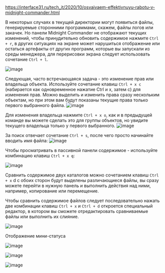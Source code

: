 https://interface31.ru/tech_it/2020/10/osvaivaem-effektivnuyu-rabotu-v-midnight-commander.html

В некоторых случаях в текущей директории могут появиться файлы, генерируемые сторонними программами, скажем, файлы логов или закачек. Но панели Midnight Commander не отображают текущих изменений, чтобы принудительно обновить содержимое нажмите
```Ctrl + r```, в других ситуациях на экране может нарушиться отображение или остаться артефакты от других программ, которые вы запускали из среды менеджера, для перерисовки экрана следует использовать сочетание ```Ctrl + l```.

![image](https://github.com/user-attachments/assets/48c7c618-05ae-43e7-83fc-653736ffb86d)



Следующая, часто встречающаяся задача - это изменение прав или владельца объекта. Используйте сочетание клавиш ``Ctrl + x c`` (набирается как одновременное нажатие Ctrl и х, затем с) для изменения прав. Можно выделить и изменить права сразу нескольким объектам, но при этом вам будут показаны текущие права только первого выбранного файла.
![image](https://github.com/user-attachments/assets/dcd6ab99-4574-4558-b7ec-50c4a940c722)


Для изменения владельца нажмите ```Ctrl + x o```, как и в предыдущей команде вы можете сделать это для группы объектов, но увидите текущего владельца только у первого выбранного.
![image](https://github.com/user-attachments/assets/970ba14d-d080-4464-add0-87f0eb2feabc)


За поиск отвечает сочетание ```Ctrl + s```, после чего просто начинайте вводить имя файла:
![image](https://github.com/user-attachments/assets/3a7110dd-41b9-4ac6-a472-47a002c11799)


Чтобы просматривать в пассивной панели содержимое - используйте комбинацию клавиш ```Ctrl + x q```:


![image](https://github.com/user-attachments/assets/5bf418e0-94e8-4888-bd6d-0080b681d423)



Сравнить содержимое двух каталогов можно сочетанием клавиш ```Ctrl + x``` d с обоих сторон будут выделены различающиеся файлы, вы сразу можете перейти в нужную панель и выполнить действия над ними, например, копирование или перемещение.



Чтобы сравнить содержимое файлов следует последовательно нажать две комбинации клавиш ```Ctrl + x``` и ```Ctrl + d``` откроется специальный редактор, в котором вы сможете отредактировать сравниваемые файлы или выполнить их слияние.

![image](https://github.com/user-attachments/assets/d42074b5-d839-413a-8bb4-603bab16661b)


Отображение мини-статуса


![image](https://github.com/user-attachments/assets/165cc6d4-9a02-4866-9026-cd9d63b70be8)


![image](https://github.com/user-attachments/assets/100f9ca5-84a7-40c2-9c27-77122ff9e245)


![image](https://github.com/user-attachments/assets/0047507e-4a4f-4e44-af02-8cc114ae56ba)















